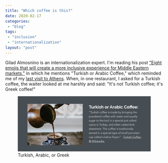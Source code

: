 ```yaml
---
title: "Which coffee is this?"
date: 2020-02-17
categories: 
 - "blog"
tags: 
 - "inclusion"
 - "internationalization"
layout: "post"
---
```


<!-- wp:paragraph -->
Gilad Almosnino is an internationalization expert. I'm reading his post ["Eight emojis that will create a more inclusive experience for Middle Eastern markets,"](https://www.worldreadyguides.com/post/eight-emojis-that-will-create-a-more-inclusive-experience-for-middle-eastern-markets) in which he mentions "Turkish or Arabic Coffee," which reminded me of my [last visit to Athens](https://gorelik.net/2020/01/08/athens-greece/). When, in one restaurant, I asked for a Turkish coffee, the waiter looked at me harshly and said: "It's not Turkish coffee; it's Greek coffee!"


<!-- /wp:paragraph -->

<!-- wp:image {"id":3000,"sizeSlug":"large"} -->
<figure class="wp-block-image size-large"><a href="https://www.worldreadyguides.com/post/eight-emojis-that-will-create-a-more-inclusive-experience-for-middle-eastern-markets"><img src="/assets/img/2020/02/image-3.png" alt="" class="wp-image-3000"></a><figcaption>Turkish, Arabic, or Greek</figcaption></figure>
<!-- /wp:image -->
